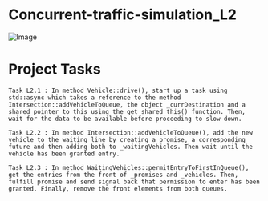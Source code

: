# Concurrent-traffic-simulation_L2
![Image](https://github.com/wadeld123/Concurrent-traffic-simulation_2/raw/master/Image.png) 


# Project Tasks

    Task L2.1 : In method Vehicle::drive(), start up a task using std::async which takes a reference to the method Intersection::addVehicleToQueue, the object _currDestination and a shared pointer to this using the get_shared_this() function. Then, wait for the data to be available before proceeding to slow down.

    Task L2.2 : In method Intersection::addVehicleToQueue(), add the new vehicle to the waiting line by creating a promise, a corresponding future and then adding both to _waitingVehicles. Then wait until the vehicle has been granted entry.

    Task L2.3 : In method WaitingVehicles::permitEntryToFirstInQueue(), get the entries from the front of _promises and _vehicles. Then, fulfill promise and send signal back that permission to enter has been granted. Finally, remove the front elements from both queues.

